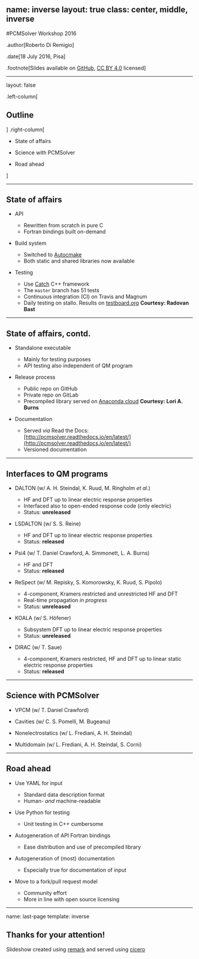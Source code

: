 name: inverse
layout: true
class: center, middle, inverse
---
#PCMSolver Workshop 2016

.author[Roberto Di Remigio]

.date[18 July 2016, Pisa]

.footnote[Slides available on [GitHub](https://github.com/robertodr/talk-pcmsolver-workshop2016), [CC BY 4.0](https://creativecommons.org/licenses/by/4.0/) licensed]

---
layout: false

.left-column[
  ## Outline
]
.right-column[

- State of affairs

- Science with PCMSolver

- Road ahead

]

---

## State of affairs

- API
  * Rewritten from scratch in pure C
  * Fortran bindings built on-demand

- Build system
  * Switched to [Autocmake](http://autocmake.readthedocs.io/en/latest/)
  * Both static and shared libraries now available

- Testing
  * Use [Catch](https://github.com/philsquared/Catch) C++ framework
  * The `master` branch has 51 tests
  * Continuous integration (CI) on Travis and Magnum
  * Daily testing on stallo. Results on [testboard.org](https://testboard.org/cdash/index.php?project=PCMSolver)
    **Courtesy: Radovan Bast**

---

## State of affairs, contd.

- Standalone executable
  * Mainly for testing purposes
  * API testing also independent of QM program

- Release process
  * Public repo on GitHub
  * Private repo on GitLab
  * Precompiled library served on [Anaconda cloud](https://anaconda.org/psi4/pcmsolver)
    **Courtesy: Lori A. Burns**

- Documentation
  * Served _via_ Read the Docs: [http://pcmsolver.readthedocs.io/en/latest/](http://pcmsolver.readthedocs.io/en/latest/)
  * Versioned documentation

---

## Interfaces to QM programs

- DALTON (w/ A. H. Steindal, K. Ruud, M. Ringholm _et al._)
  * HF and DFT up to linear electric response properties
  * Interfaced also to open-ended response code (only electric)
  * Status: **unreleased**

- LSDALTON (w/ S. S. Reine)
  * HF and DFT up to linear electric response properties
  * Status: **released**

- Psi4 (w/ T. Daniel Crawford, A. Simmonett, L. A. Burns)
  * HF and DFT
  * Status: **released**

- ReSpect (w/ M. Repisky, S. Komorowsky, K. Ruud, S. Pipolo)
  * 4-component, Kramers restricted and unrestricted HF and DFT
  * Real-time propagation _in progress_
  * Status: **unreleased**

- KOALA (w/ S. Höfener)
  * Subsystem DFT up to linear electric response properties
  * Status: **unreleased**

- DIRAC (w/ T. Saue)
  * 4-component, Kramers restricted, HF and DFT up to linear static electric response properties
  * Status: **released**

---

## Science with PCMSolver

- VPCM (w/ T. Daniel Crawford)

- Cavities (w/ C. S. Pomelli, M. Bugeanu)

- Nonelectrostatics (w/ L. Frediani, A. H. Steindal)

- Multidomain (w/ L. Frediani, A. H. Steindal, S. Corni)

---

## Road ahead

- Use YAML for input
  * Standard data description format
  * Human- _and_ machine-readable

- Use Python for testing
  * Unit testing in C++ cumbersome

- Autogeneration of API Fortran bindings
  * Ease distribution and use of precompiled library

- Autogeneration of (most) documentation
  * Especially true for documentation of input

- Move to a fork/pull request model
  * Community effort
  * More in line with open source licensing

---
name: last-page
template: inverse

## Thanks for your attention!

Slideshow created using [remark] and served using [cicero]

[remark]: https://github.com/gnab/remark
[cicero]: https://github.com/bast/cicero
